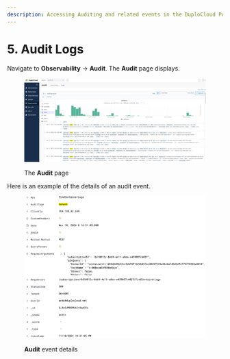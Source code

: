 ```yaml
---
description: Accessing Auditing and related events in the DuploCloud Portal
---
```


# 5. Audit Logs

Navigate to **Observability** -> **Audit**. The **Audit** page displays.

<figure><img src="../../../.gitbook/assets/NEWAUDIT.png" alt=""><figcaption><p>The <strong>Audit</strong> page</p></figcaption></figure>

Here is an example of the details of an audit event.

<figure><img src="../../../.gitbook/assets/auditev.png" alt=""><figcaption><p><strong>Audit</strong> event details</p></figcaption></figure>

